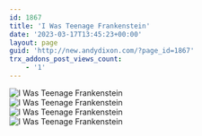 ```yaml
---
id: 1867
title: 'I Was Teenage Frankenstein'
date: '2023-03-17T13:45:23+00:00'
layout: page
guid: 'http://new.andydixon.com/?page_id=1867'
trx_addons_post_views_count:
    - '1'
---
```


![I Was Teenage Frankenstein](https://i0.wp.com/assets.g8x2.ldn.idrivee2-23.com/posters/I%20Was%20Teenage%20Frankenstein%2001.jpg?w=1200&ssl=1 "I Was Teenage Frankenstein")  
![I Was Teenage Frankenstein](https://i0.wp.com/assets.g8x2.ldn.idrivee2-23.com/posters/I%20Was%20Teenage%20Frankenstein%2002.jpg?w=1200&ssl=1 "I Was Teenage Frankenstein")  
![I Was Teenage Frankenstein](https://i0.wp.com/assets.g8x2.ldn.idrivee2-23.com/posters/I%20Was%20Teenage%20Frankenstein%2003.jpg?w=1200&ssl=1 "I Was Teenage Frankenstein")  
![I Was Teenage Frankenstein](https://i0.wp.com/assets.g8x2.ldn.idrivee2-23.com/posters/I%20Was%20Teenage%20Frankenstein%2004.jpg?w=1200&ssl=1 "I Was Teenage Frankenstein")